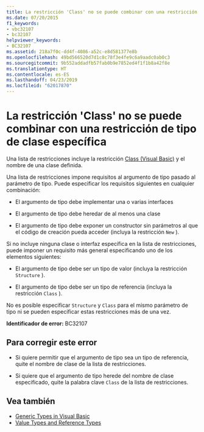 ```yaml
---
title: La restricción 'Class' no se puede combinar con una restricción de tipo de clase específica
ms.date: 07/20/2015
f1_keywords:
- vbc32107
- bc32107
helpviewer_keywords:
- BC32107
ms.assetid: 218a7f0c-dd4f-4086-a52c-e8d581377e8b
ms.openlocfilehash: 49bd566520d7d1c8c78f3e4fe9c6a9aadc0ab0c3
ms.sourcegitcommit: 9b552addadfb57fab0b9e7852ed4f1f1b8a42f8e
ms.translationtype: HT
ms.contentlocale: es-ES
ms.lasthandoff: 04/23/2019
ms.locfileid: "62017870"
---
```

# <a name="class-constraint-and-a-specific-class-type-constraint-cannot-be-combined"></a>La restricción 'Class' no se puede combinar con una restricción de tipo de clase específica
Una lista de restricciones incluye la restricción [Class (Visual Basic)](../../visual-basic/language-reference/statements/class-statement.md) y el nombre de una clase definida.  
  
 Una lista de restricciones impone requisitos al argumento de tipo pasado al parámetro de tipo. Puede especificar los requisitos siguientes en cualquier combinación:  
  
- El argumento de tipo debe implementar una o varias interfaces  
  
- El argumento de tipo debe heredar de al menos una clase  
  
- El argumento de tipo debe exponer un constructor sin parámetros al que el código de creación pueda acceder (incluya la restricción `New` ).  
  
 Si no incluye ninguna clase o interfaz específica en la lista de restricciones, puede imponer un requisito más general especificando uno de los elementos siguientes:  
  
- El argumento de tipo debe ser un tipo de valor (incluya la restricción `Structure` ).  
  
- El argumento de tipo debe ser un tipo de referencia (incluya la restricción `Class` ).  
  
 No es posible especificar `Structure` y `Class` para el mismo parámetro de tipo ni se pueden especificar estas restricciones más de una vez.  
  
 **Identificador de error:** BC32107  
  
## <a name="to-correct-this-error"></a>Para corregir este error  
  
- Si quiere permitir que el argumento de tipo sea un tipo de referencia, quite el nombre de clase de la lista de restricciones.  
  
- Si quiere que el argumento de tipo herede del nombre de clase especificado, quite la palabra clave `Class` de la lista de restricciones.  
  
## <a name="see-also"></a>Vea también

- [Generic Types in Visual Basic](../../visual-basic/programming-guide/language-features/data-types/generic-types.md)
- [Value Types and Reference Types](../../visual-basic/programming-guide/language-features/data-types/value-types-and-reference-types.md)
